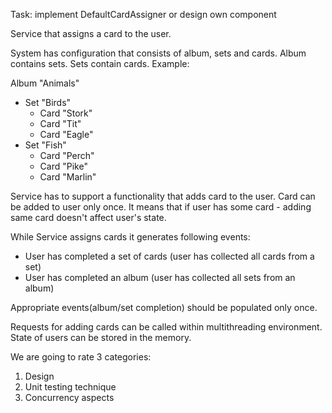 Task: implement DefaultCardAssigner or design own component

Service that assigns a card to the user.

System has configuration that consists of album, sets and cards. Album contains sets. Sets contain cards.
Example:

Album "Animals"

* Set "Birds"
  * Card "Stork"
  * Card "Tit"
  * Card "Eagle"
* Set "Fish"
  * Card "Perch"
  * Card "Pike"
  * Card "Marlin"

Service has to support a functionality that adds card to the user. Card can be added to user only once. It means that if user has some card - adding same card doesn't affect user's state.

While Service assigns cards it generates following events:

- User has completed a set of cards (user has collected all cards from a set)
- User has completed an album (user has collected all sets from an album)

Appropriate events(album/set completion) should be populated only once.

Requests for adding cards can be called within multithreading environment. State of users can be stored in the memory.

We are going to rate 3 categories:
1. Design
2. Unit testing technique
3. Concurrency aspects